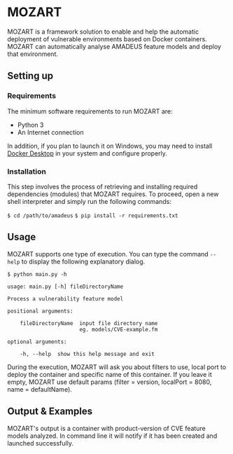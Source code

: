# MOZART

MOZART is a framework solution to enable and help the automatic deployment of vulnerable environments based on Docker containers. MOZART can automatically analyse AMADEUS feature models and deploy that environment.

## Setting up

### Requirements
The minimum software requirements to run MOZART are:

* Python  3
* An Internet connection

In addition, if you plan to launch it on Windows, you may need to install [Docker Desktop](https://docs.docker.com/docker-for-windows/install/) in your system and configure properly.

### Installation

This step involves the process of retrieving and installing required dependencies (modules) that MOZART requires. To proceed, open a new shell interpreter and simply run the following commands:

```$ cd /path/to/amadeus```
```$ pip install -r requirements.txt```

## Usage

MOZART supports one type of execution. You can type the command ```--help``` to display the following explanatory dialog.

```
$ python main.py -h

usage: main.py [-h] fileDirectoryName

Process a vulnerability feature model

positional arguments:

    fileDirectoryName  input file directory name
                       eg. models/CVE-example.fm

optional arguments:

    -h, --help  show this help message and exit
```

During the execution, MOZART will ask you about filters to use, local port to deploy the container and specific name of this container. If you leave it empty, MOZART use default params (filter = version, localPort = 8080, name = defaultName).

## Output & Examples

MOZART's output is a container with product-version of CVE feature models analyzed. In command line it will notify if it has been created and launched successfully.
